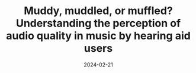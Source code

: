 ---
title: "Muddy, muddled, or muffled? Understanding the perception of audio quality in music by hearing aid users"
collection: publications
category: manuscripts
permalink: /publication/2024-02-21-bannister-etal-2024
date: 2024-02-21
venue: 'Frontiers in Psychology'
paperurl: 'https://doi.org/10.3389/fpsyg.2024.1310176'
citation: 'Bannister, S. C., Greasley, A. E., Cox, T., Akeroyd, M., Barker, J., Fazenda, B., Firth, J., Graetzer, S., Roa Dabike, G., Vos, R., and Whitmer, W. (2024). Muddy, muddled, or muffled? Understanding the perception of audio quality in music by hearing aid users. Frontiers in Psychology, 15. Doi: 10.3389/fpsyg.2024.1310176.'
---